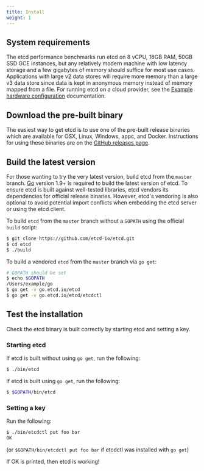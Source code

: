 ```yaml
---
title: Install
weight: 1
---
```


## System requirements

The etcd performance benchmarks run etcd on 8 vCPU, 16GB RAM, 50GB SSD GCE
instances, but any relatively modern machine with low latency storage and a few
gigabytes of memory should suffice for most use cases. Applications with large
v2 data stores will require more memory than a large v3 data store since data is
kept in anonymous memory instead of memory mapped from a file. For running etcd
on a cloud provider, see the [Example hardware
configuration][example-hardware-configurations] documentation.

## Download the pre-built binary

The easiest way to get etcd is to use one of the pre-built release binaries
which are available for OSX, Linux, Windows, appc, and Docker. Instructions for
using these binaries are on the [GitHub releases page][github-release].

## Build the latest version

For those wanting to try the very latest version, build etcd from the `master`
branch. [Go](https://golang.org/) version 1.9+ is required to build the latest
version of etcd. To ensure etcd is built against well-tested libraries, etcd
vendors its dependencies for official release binaries. However, etcd's
vendoring is also optional to avoid potential import conflicts when embedding
the etcd server or using the etcd client.

To build `etcd` from the `master` branch without a `GOPATH` using the official
`build` script:

```sh
$ git clone https://github.com/etcd-io/etcd.git
$ cd etcd
$ ./build
```

To build a vendored `etcd` from the `master` branch via `go get`:

```sh
# GOPATH should be set
$ echo $GOPATH
/Users/example/go
$ go get -v go.etcd.io/etcd
$ go get -v go.etcd.io/etcd/etcdctl
```

## Test the installation

Check the etcd binary is built correctly by starting etcd and setting a key.

### Starting etcd

If etcd is built without using `go get`, run the following:

```sh
$ ./bin/etcd
```
If etcd is built using `go get`, run the following:

```sh
$ $GOPATH/bin/etcd
```

### Setting a key

Run the following:

```sh
$ ./bin/etcdctl put foo bar
OK
```

(or `$GOPATH/bin/etcdctl put foo bar` if etcdctl was installed with `go get`)

If OK is printed, then etcd is working!

[build-script]: ../build
[cmd-directory]: ../cmd
[example-hardware-configurations]: ../op-guide/hardware#example-hardware-configurations
[github-release]: https://github.com/etcd-io/etcd/releases/
[go]: https://golang.org/doc/install
